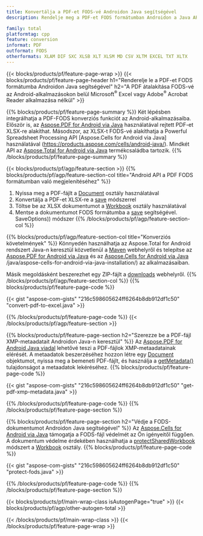```yaml
---
title: Konvertálja a PDF-et FODS-vé Androidon Java segítségével
description: Rendelje meg a PDF-et FODS formátumban Androidon a Java API-n keresztül Microsoft Excel vagy Adobe Reader használata nélkül

family: total
platformtag: cpp
feature: conversion
informat: PDF
outformat: FODS
otherformats: XLAM DIF SXC XLSB XLT XLSM MD CSV XLTM EXCEL TXT XLTX
---
```

{{< blocks/products/pf/feature-page-wrap >}}
{{< blocks/products/pf/feature-page-header h1="Renderelje le a PDF-et FODS formátumba Androidon Java segítségével" h2="A PDF átalakítása FODS-vé az Android-alkalmazásokon belül Microsoft<sup>&reg;</sup> Excel vagy Adobe<sup>&reg;</sup> Acrobat Reader alkalmazása nélkül" >}}

{{% blocks/products/pf/feature-page-summary %}}
Két lépésben integrálhatja a PDF-FODS konverziós funkciót az Android-alkalmazásaiba. Először is, az [Aspose.PDF for Android via Java](https://products.aspose.com/pdf/android-java/) használatával rejtett PDF-et XLSX-re alakíthat. Másodszor, az XLSX-t FODS-vé alakíthatja a Powerful Spreadsheet Processing API [Aspose.Cells for Android via Java] használatával (https://products.aspose.com/cells/android-java/). Mindkét API az [Aspose.Total for Android via Java](https://products.aspose.com/total/android-java/) termékcsaládba tartozik. 
{{% /blocks/products/pf/feature-page-summary  %}}

{{< blocks/products/pf/agp/feature-section >}}
{{% blocks/products/pf/agp/feature-section-col title="Android API a PDF FODS formátumban való megjelenítéséhez" %}}
1. Nyissa meg a PDF-fájlt a [Document](https://reference.aspose.com/pdf/java/com.aspose.pdf/Document) osztály használatával
2. Konvertálja a PDF-et XLSX-re a [save](https://reference.aspose.com/pdf/java/com.aspose.pdf/Document#save-java.lang.String-com.aspose.pdf.SaveOptions-) módszerrel
3. Töltse be az XLSX dokumentumot a [Workbook](https://reference.aspose.com/cells/java/com.aspose.cells/Workbook) osztály használatával
4. Mentse a dokumentumot FODS formátumba a [save](https://reference.aspose.com/cells/java/com.aspose.cells/workbook#save(java.lang.String,%20com.aspose.cells)) segítségével. SaveOptions)) módszer
{{% /blocks/products/pf/agp/feature-section-col %}}

{{% blocks/products/pf/agp/feature-section-col title="Konverziós követelmények" %}}
Könnyedén használhatja az Aspose.Total for Android rendszert Java-n keresztül közvetlenül a [Maven](https://releases.aspose.com/total/java/) webhelyről és telepítse az [Aspose.PDF for Android via Java](https://docs.aspose.com/pdf/androidjava/installation/) és az [Aspose.Cells for Android via Java](https://docs.aspose.com/cells) /java/aspose-cells-for-android-via-java-installation/) az alkalmazásaiban.

Másik megoldásként beszerezhet egy ZIP-fájlt a [downloads](https://releases.aspose.com/total/androidjava) webhelyről.
{{% /blocks/products/pf/agp/feature-section-col %}}
{{% blocks/products/pf/feature-page-code %}}

{{< gist "aspose-com-gists" "216c598605624ff6264b8db912df1c50" "convert-pdf-to-excel.java" >}}



{{% /blocks/products/pf/feature-page-code %}}
{{< /blocks/products/pf/agp/feature-section >}}

{{% blocks/products/pf/feature-page-section  h2="Szerezze be a PDF-fájl XMP-metaadatait Androidon Java-n keresztül" %}}
Az [Aspose.PDF for Android Java viadal](https://products.aspose.com/pdf/android-java/) lehetővé teszi a PDF-fájlok XMP-metaadatainak elérését. A metaadatok beszerzéséhez hozzon létre egy [Document](https://reference.aspose.com/pdf/java/com.aspose.pdf/Document) objektumot, nyissa meg a bemeneti PDF-fájlt, és használja a [getMetadata()](https://reference.aspose.com/pdf/java/com.aspose.pdf/Document#getMetadata--) tulajdonságot a metaadatok lekéréséhez.
{{% blocks/products/pf/feature-page-code %}}

{{< gist "aspose-com-gists" "216c598605624ff6264b8db912df1c50" "get-pdf-xmp-metadata.java" >}}

{{% /blocks/products/pf/feature-page-code  %}}
{{% /blocks/products/pf/feature-page-section %}}

{{% blocks/products/pf/feature-page-section  h2="Védje a FODS-dokumentumot Androidon Java segítségével" %}}
Az [Aspose.Cells for Android via Java](https://products.aspose.com/cells/android-java/) támogatja a FODS-fájl védelmét az Ön igényeitől függően. A dokumentum védelme érdekében használhatja a [protectSharedWorkbook](https://reference.aspose.com/cells/java/com.aspose.cells/workbook#protectSharedWorkbook(java.lang.String)) módszert a [Workbook](https://reference.aspose.com/cells/java/com.aspose.cells/Workbook) osztály.
{{% blocks/products/pf/feature-page-code %}}

{{< gist "aspose-com-gists" "216c598605624ff6264b8db912df1c50" "protect-fods.java" >}}

{{% /blocks/products/pf/feature-page-code  %}}
{{% /blocks/products/pf/feature-page-section %}}

{{< blocks/products/pf/main-wrap-class isAutogenPage="true" >}}
{{< blocks/products/pf/agp/other-autogen-total >}}

{{< /blocks/products/pf/main-wrap-class >}}
{{< /blocks/products/pf/feature-page-wrap >}}
